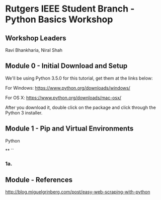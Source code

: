 
# Rutgers IEEE Student Branch - Python Basics Workshop

## Workshop Leaders

Ravi Bhankharia, Niral Shah

## Module 0 - Initial Download and Setup

We'll be using Python 3.5.0 for this tutorial, get them at the links below:

For Windows: https://www.python.org/downloads/windows/



For OS X: https://www.python.org/downloads/mac-osx/

After you download it, double click on the package and click through the Python 3 installer.


## Module 1 - Pip and Virtual Environments

Python

** ``

### 1a. 

## Module - References
http://blog.miguelgrinberg.com/post/easy-web-scraping-with-python
